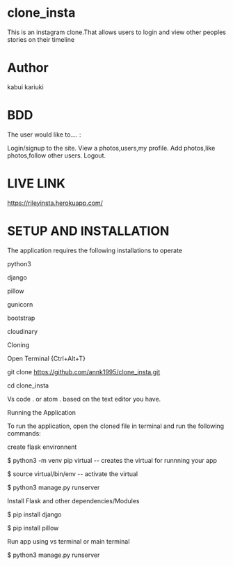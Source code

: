 # clone_insta

This is an instagram clone.That allows users to login and view other peoples stories on their timeline
# Author
kabui kariuki
# BDD
The user would like to.... :

Login/signup to the site.
View a photos,users,my profile.
Add photos,like photos,follow other users.
Logout.

# LIVE LINK
https://rileyinsta.herokuapp.com/

# SETUP AND INSTALLATION
The application requires the following installations to operate

python3

django

pillow

gunicorn

bootstrap

cloudinary

Cloning

Open Terminal {Ctrl+Alt+T}

git clone https://github.com/annk1995/clone_insta.git

cd clone_insta

Vs code . or atom . based on the text editor you have.

Running the Application

To run the application, open the cloned file in terminal and run the following commands:

create flask environnent

 $  python3 -m venv pip virtual -- creates the virtual for runnning your app  
 
 $ source virtual/bin/env  -- activate  the virtual
 
 $ python3 manage.py runserver
 
Install Flask and other dependencies/Modules

  $ pip install django
  
  $ pip install pillow
  
Run app using vs terminal or main terminal

  $ python3 manage.py runserver



